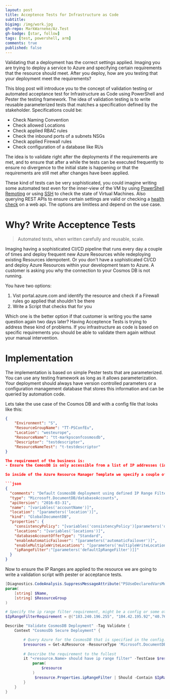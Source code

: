 ```yaml
---
layout: post
title: Acceptence Tests for Infrastructure as Code
subtitle: 
bigimg: /img/work.jpg
gh-repo: MarkWarneke/Az.Test
gh-badge: [star, follow]
tags: [test, powershell, arm]
comments: true
published: false
---
```


Validating that a deployment has the correct settings applied.
Imaging you are trying to deploy a service to Azure and specifying certain requirements that the resource should meet.
After you deploy, how are you testing that your deployment meet the requirements?

This blog post will introduce you to the concept of validation testing or automated acceptance test for Infrastructure as Code using PowerShell and Pester the testing framework.
The idea of validation testing is to write reusable parameterized tests that matches a specification defined by the stakeholder.
Specifications could be:

- Check Naming Convention
- Check allowed Locations
- Check applied RBAC rules
- Check the inbound ports of a subnets NSGs
- Check applied Firewall rules
- Check configuration of a database like RUs

The idea is to validate right after the deployments if the requirements are met, and to ensure that after a while the tests can be executed frequently to ensure no divergence to the initial state is happening or that the requirements are still met after changes have been applied.

These kind of tests can be very sophisticated, you could imagine writing some automated test even for the inner-view of the VM by using [PowerShell Remoting](https://blogs.technet.microsoft.com/rohit-minni/2017/01/18/remoting-into-azure-arm-virtual-machines-using-powershell/) or using [SSH](https://docs.microsoft.com/en-us/azure/virtual-machines/linux/mac-create-ssh-keys) to check the state of Virtual Machines.
Also querying REST APIs to ensure certain settings are valid or checking a [health check](https://microservices.io/patterns/observability/health-check-api.html) on a web api.
The options are limitless and depend on the use case. 

# Why? Write Acceptence Tests

> Automated tests, when written carefully and reusable, scale.

Imaging having a sophisticated CI/CD pipeline that runs every day a couple of times and deploy frequent new Azure Resources while redeploying existing Resources idempotent.
Or you don't have a sophisticated CI/CD and deploy Azure Resources within your development team to Azure.
A customer is asking you why the connection to your Cosmos DB is not running.

You have two options:
1. Vist portal.azure.com and identify the resource and check if a Firewall rules go applied that shouldn't be there
2. Write a Script that checks that for you

Which one is the better option if that customer is writing you the same question again two days later?
Having Acceptence Tests is trying to address these kind of problems.
If you infrastructure as code is based on specific requirements you should be able to validate them again without your manual intervention.

# Implementation

The implementation is based on simple Pester tests that are parameterized. You can use any testing framework as long as it allows parameterization.
Your deployment should always have version controlled parameters or a configuration management database that stores this information and can be queried by automation code.

Lets take the use case of the Cosmos DB and with a config file that looks like this:

```json
{
    "Environment": "S",
    "ResourceGroupName": "TT-PSConfEu",
    "Location": "westeurope",
    "ResourceName": "tt-markpsconfcosmosdb",
    "Descriptor": "testdescriptor",
    "ResourceNameTest": "t-testdescriptor"
}

The requirement of the business is:
- Ensure the ComosDB is only accessible from a list of IP addresses (insert list of IPs) and is NOT accessible from the internet otherwise.

So inside of the Azure Resource Manager Template we specify a couple of `ipRangeFilter`. See [Configure an IP firewall](https://docs.microsoft.com/en-us/azure/cosmos-db/how-to-configure-firewall#configure-ip-firewall-arm).

```json
{ 
  "comments": "Default CosmosDB deployment using defined IP Range Filter for restricting access",
  "type": "Microsoft.DocumentDB/databaseAccounts",
  "apiVersion": "2016-03-31",
  "name": "[variables('accountName')]",
  "location": "[parameters('location')]",
  "kind": "GlobalDocumentDB",
  "properties": {
    "consistencyPolicy": "[variables('consistencyPolicy')[parameters('defaultConsistencyLevel')]]",
    "locations": "[variables('locations')]",
    "databaseAccountOfferType": "Standard",
    "enableAutomaticFailover": "[parameters('automaticFailover')]",
    "enableMultipleWriteLocations": "[parameters('multipleWriteLocations')]",
    "ipRangeFilter":"[parameters('defaultIpRangeFilter')]]"
  }
}
```

Now to ensure the IP Ranges are applied to the resource we are going to write a validation script with pester or acceptance tests.


```powershell
[Diagnostics.CodeAnalysis.SuppressMessageAttribute("PSUseDeclaredVarsMoreThanAssignments", "", Justification = "Variables are used inside Pester blocks.")]
param(
    [string] $Name,
    [string] $ResourceGroup
)

# Specify the ip range filter requirement, might be a config or some other location.
$IpRangeFilterRequirement = @("183.240.196.255", "104.42.195.92","40.76.54.131","52.176.6.30","52.169.50.45","52.187.184.26")

Describe "Validate CosmosDB Deployment" -Tag Validate {
    Context "CosmosDb Secure Deployment" {

        # Query Azure for the CosmosDB that is specified in the config.json
        $resources = Get-AzResource -ResourceType 'Microsoft.DocumentDB/databaseAccounts' -Name $Name -ResourceGroupName $ResourceGroupName -ErrorAction SilentlyContinue
        
        # Describe the requirement to the fullest
        it "<resource.Name> should have ip range filter" -TestCase $resources {
            param(
                $resource
            )
             $resource.Properties.ipRangeFilter | Should -Contain $IpRangeFilterRequirement
        }
    }
}
```

